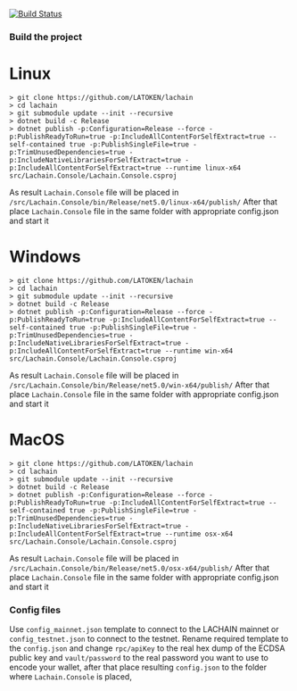 [![Build Status](https://travis-ci.com/LAToken/lachain.svg?branch=dev)](https://travis-ci.com/LAToken/lachain)


### Build the project

# Linux
```
> git clone https://github.com/LATOKEN/lachain
> cd lachain
> git submodule update --init --recursive
> dotnet build -c Release
> dotnet publish -p:Configuration=Release --force -p:PublishReadyToRun=true -p:IncludeAllContentForSelfExtract=true --self-contained true -p:PublishSingleFile=true -p:TrimUnusedDependencies=true -p:IncludeNativeLibrariesForSelfExtract=true -p:IncludeAllContentForSelfExtract=true --runtime linux-x64 src/Lachain.Console/Lachain.Console.csproj
```
As result `Lachain.Console` file will be placed in `/src/Lachain.Console/bin/Release/net5.0/linux-x64/publish/`
After that place `Lachain.Console` file in the same folder with appropriate config.json and start it

# Windows 
```
> git clone https://github.com/LATOKEN/lachain
> cd lachain
> git submodule update --init --recursive
> dotnet build -c Release
> dotnet publish -p:Configuration=Release --force -p:PublishReadyToRun=true -p:IncludeAllContentForSelfExtract=true --self-contained true -p:PublishSingleFile=true -p:TrimUnusedDependencies=true -p:IncludeNativeLibrariesForSelfExtract=true -p:IncludeAllContentForSelfExtract=true --runtime win-x64 src/Lachain.Console/Lachain.Console.csproj
```
As result `Lachain.Console` file will be placed in `/src/Lachain.Console/bin/Release/net5.0/win-x64/publish/`
After that place `Lachain.Console` file in the same folder with appropriate config.json and start it

# MacOS 
```
> git clone https://github.com/LATOKEN/lachain
> cd lachain
> git submodule update --init --recursive
> dotnet build -c Release
> dotnet publish -p:Configuration=Release --force -p:PublishReadyToRun=true -p:IncludeAllContentForSelfExtract=true --self-contained true -p:PublishSingleFile=true -p:TrimUnusedDependencies=true -p:IncludeNativeLibrariesForSelfExtract=true -p:IncludeAllContentForSelfExtract=true --runtime osx-x64 src/Lachain.Console/Lachain.Console.csproj
```
As result `Lachain.Console` file will be placed in `/src/Lachain.Console/bin/Release/net5.0/osx-x64/publish/`
After that place `Lachain.Console` file in the same folder with appropriate config.json and start it

### Config files
Use `config_mainnet.json` template to connect to the LACHAIN mainnet or `config_testnet.json` to connect to the testnet.
Rename required template to the `config.json` and change `rpc/apiKey` to the real hex dump of the ECDSA public key and `vault/password` to the real password you want to use to encode your wallet,  after that place resulting `config.json` to the folder where `Lachain.Console` is placed, 
